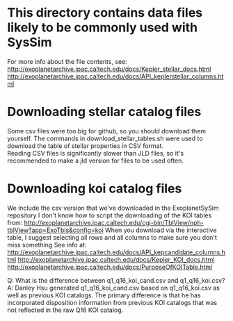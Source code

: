 # This directory contains data files likely to be commonly used with SysSim
For more info about the file contents, see:
http://exoplanetarchive.ipac.caltech.edu/docs/Kepler_stellar_docs.html
http://exoplanetarchive.ipac.caltech.edu/docs/API_keplerstellar_columns.html

# Downloading stellar catalog files
Some csv files were too big for github, so you should download them yourself.
The commands in download_stellar_tables.sh were used to download the table of stellar properties in CSV format.  
Reading CSV files is significantly slower than JLD files, so it's recommended to make a jld version for files to be used often.

# Downloading koi catalog files
We include the csv version that we've downloaded in the ExoplanetSySim repository
I don't know how to script the downloading of the KOI tables from:
http://exoplanetarchive.ipac.caltech.edu/cgi-bin/TblView/nph-tblView?app=ExoTbls&config=koi
When you download via the interactive table, I suggest selecting all rows and all columns to make sure you don't miss something
See info at:
http://exoplanetarchive.ipac.caltech.edu/docs/API_kepcandidate_columns.html
http://exoplanetarchive.ipac.caltech.edu/docs/Kepler_KOI_docs.html
http://exoplanetarchive.ipac.caltech.edu/docs/PurposeOfKOITable.html

Q: What is the difference between q1_q16_koi_cand.csv and q1_q16_koi.csv?
A: Danley Hsu generated q1_q16_koi_cand.csv based on q1_q16_koi.csv as well as previous KOI catalogs.  The primary difference is that he has incorporated disposition information from previous KOI catalogs that was not reflected in the raw Q16 KOI catalog.
